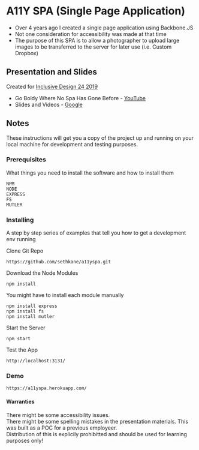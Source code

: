 # A11Y SPA (Single Page Application)

* Over 4 years ago I created a single page application using Backbone.JS
* Not one consideration for accessibility was made at that time
* The purpose of this SPA is to allow a photographer to upload large images to be transferred to the server for later use (i.e. Custom Dropbox)

## Presentation and Slides
Created for [Inclusive Design 24 2019](https://inclusivedesign24.org/)

* Go Boldy Where No Spa Has Gone Before - [YouTube](https://www.youtube.com/watch?v=VQtHQD1KHbc&t=865s)
* Slides and Videos - [Google](https://drive.google.com/drive/folders/1dkEdBFuTNlDvUwygFjH7TL4fztTml3gy?usp=sharing)

## Notes

These instructions will get you a copy of the project up and running on your local machine for development and testing purposes.

### Prerequisites

What things you need to install the software and how to install them

```
NPM
NODE
EXPRESS
FS
MUTLER
```

### Installing

A step by step series of examples that tell you how to get a development env running

Clone Git Repo

```
https://github.com/sethkane/a11yspa.git
```

Download the Node Modules

```
npm install
```

You might have to install each module manually

```
npm install express
npm install fs
npm install mutler
```

Start the Server

```
npm start
```

Test the App

```
http://localhost:3131/
```

### Demo
```
https://a11yspa.herokuapp.com/
```


#### Warranties

There might be some accessibility issues.  
There might be some spelling mistakes in the presentation materials.
This was built as a POC for a previous employeer.  
Distribution of this is explicily prohibitted and should be used for learning purposes only!
